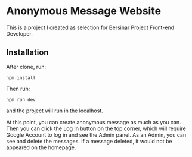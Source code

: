 # Anonymous Message Website
This is a project I created as selection for Bersinar Project Front-end Developer. 

## Installation
After clone, run:
```
npm install
```

Then run:
```
npm run dev
```

and the project will run in the localhost.

At this point, you can create anonymous message as much as you can. Then you can click the Log In button on the top corner, which will require Google Account to log in and see the Admin panel. As an Admin, you can see and delete the messages. If a message deleted, it would not be appeared on the homepage.

